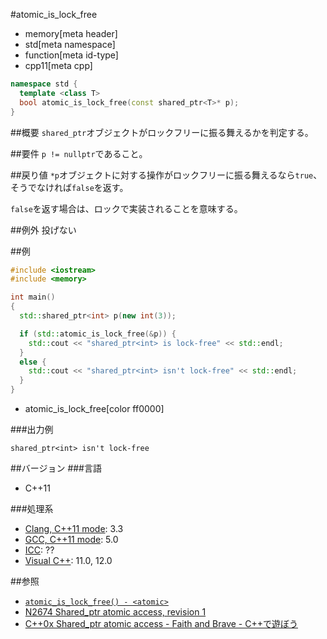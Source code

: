 #atomic_is_lock_free
* memory[meta header]
* std[meta namespace]
* function[meta id-type]
* cpp11[meta cpp]

```cpp
namespace std {
  template <class T>
  bool atomic_is_lock_free(const shared_ptr<T>* p);
}
```


##概要
`shared_ptr`オブジェクトがロックフリーに振る舞えるかを判定する。


##要件
`p != nullptr`であること。


##戻り値
`*p`オブジェクトに対する操作がロックフリーに振る舞えるなら`true`、そうでなければ`false`を返す。

`false`を返す場合は、ロックで実装されることを意味する。


##例外
投げない


##例
```cpp
#include <iostream>
#include <memory>

int main()
{
  std::shared_ptr<int> p(new int(3));

  if (std::atomic_is_lock_free(&p)) {
    std::cout << "shared_ptr<int> is lock-free" << std::endl;
  }
  else {
    std::cout << "shared_ptr<int> isn't lock-free" << std::endl;
  }
}
```
* atomic_is_lock_free[color ff0000]

###出力例
```
shared_ptr<int> isn't lock-free
```


##バージョン
###言語
- C++11


###処理系
- [Clang, C++11 mode](/implementation.md#clang): 3.3
- [GCC, C++11 mode](/implementation.md#gcc): 5.0
- [ICC](/implementation.md#icc): ??
- [Visual C++](/implementation.md#visual_cpp): 11.0, 12.0


##参照
- [`atomic_is_lock_free() - <atomic>`](/reference/atomic/atomic_is_lock_free.md)
- [N2674 Shared_ptr atomic access, revision 1](http://www.open-std.org/jtc1/sc22/wg21/docs/papers/2008/n2674.htm)
- [C++0x Shared_ptr atomic access - Faith and Brave - C++で遊ぼう](http://faithandbrave.hateblo.jp/entry/20081015/1224066366)

